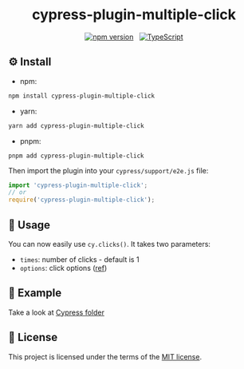 <div align="center">

# cypress-plugin-multiple-click

[![npm version](https://badge.fury.io/js/cypress-plugin-multiple-click.svg)](https://badge.fury.io/js/cypress-plugin-multiple-click) &nbsp; [![TypeScript](https://img.shields.io/badge/%3C%2F%3E-TypeScript-%230074c1.svg)](https://www.typescriptlang.org/)

</div>

## ⚙️ Install

- npm:

```bash
npm install cypress-plugin-multiple-click
```

- yarn:

```bash
yarn add cypress-plugin-multiple-click
```

- pnpm:

```
pnpm add cypress-plugin-multiple-click
```

Then import the plugin into your `cypress/support/e2e.js` file:

```js
import 'cypress-plugin-multiple-click';
// or
require('cypress-plugin-multiple-click');
```

## 🧪 Usage

You can now easily use `cy.clicks()`. It takes two parameters:

- `times`: number of clicks - default is 1
- `options`: click options ([ref](https://docs.cypress.io/api/commands/click))

## 📝 Example

Take a look at [Cypress folder](/cypress/e2e/test.cy.ts)

## 📄 License

This project is licensed under the terms of the [MIT license](/LICENSE.md).
